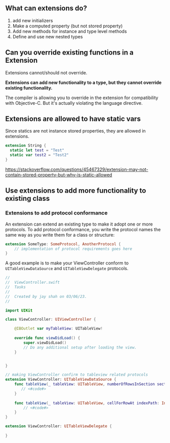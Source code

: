 

## What can extensions do?

1. add new initializers
2. Make a computed property (but not stored property)
3. Add new methods for instance and type level methods
4. Define and use new nested types

## Can you override existing functions in a Extension

Extensions cannot/should not override.

**Extensions can add new functionality to a type, but they cannot override existing functionality.**

The compiler is allowing you to override in the extension for compatibility with Objective-C. But it's actually violating the language directive.


## Extensions are allowed to have static vars

Since statics are not instance stored properties, they are allowed in extensions.

```swift
extension String {
  static let test = "Test"
  static var test2 = "Test2"
}
```

https://stackoverflow.com/questions/45467329/extension-may-not-contain-stored-property-but-why-is-static-allowed

## Use extensions to add more functionality to existing class

### Extensions to add protocol conformance

An extension can extend an existing type to make it adopt one or more protocols. To add protocol conformance, you write the protocol names the same way as you write them for a class or structure: 

```swift
extension SomeType: SomeProtocol, AnotherProtocol { 
    // implementation of protocol requirements goes here 
}
```

A good example is to make your ViewController conform to `UITableViewDataSource` and `UITableViewDelegate` protocols. 

```swift
//
//  ViewController.swift
//  Tasks
//
//  Created by jay shah on 03/06/23.
//

import UIKit

class ViewController: UIViewController {

    @IBOutlet var myTableView: UITableView!
    
    override func viewDidLoad() {
        super.viewDidLoad()
        // Do any additional setup after loading the view.
    }


}

// making ViewController confirm to tableview related protocols
extension ViewController: UITableViewDataSource {
    func tableView(_ tableView: UITableView, numberOfRowsInSection section: Int) -> Int {
       // <#code#>
    }
    
    func tableView(_ tableView: UITableView, cellForRowAt indexPath: IndexPath) -> UITableViewCell {
        // <#code#>
    }   
}

extension ViewController: UITableViewDelegate {
    
}
```
